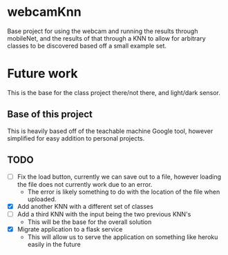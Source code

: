 # webcamKnn

Base project for using the webcam and running the results through mobileNet, and the results of that through a KNN to allow for arbitrary classes to be discovered based off a small example set.

# Future work

This is the base for the class project there/not there, and light/dark sensor.


## Base of this project

This is heavily based off of the teachable machine Google tool, however simplified for easy addition to personal projects.


## TODO

- [ ] Fix the load button, currently we can save out to a file, however loading the file does not currently work due to an error.
  - The error is likely something to do with the location of the file when uploaded.
- [x] Add another KNN with a different set of classes
- [ ] Add a third KNN with the input being the two previous KNN's
  - This will be the base for the overall solution
- [x] Migrate application to a flask service
  - This will allow us to serve the application on something like heroku easily in the future

